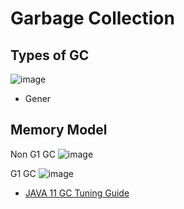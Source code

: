# Garbage Collection 

## Types of GC

![image](https://user-images.githubusercontent.com/15336266/117921354-3bda2c00-b30e-11eb-9bac-5903c83b681f.png)

- Gener

## Memory Model 
Non G1 GC
![image](https://user-images.githubusercontent.com/15336266/117921759-ea7e6c80-b30e-11eb-9607-89215ab16011.png)

G1 GC
![image](https://user-images.githubusercontent.com/15336266/117923566-dd16b180-b311-11eb-925e-3059e8160ee0.png)


- [JAVA 11 GC Tuning Guide](https://docs.oracle.com/en/java/javase/11/gctuning/introduction-garbage-collection-tuning.html#GUID-326EB4CF-8C8C-4267-8355-21AB04F0D304)


